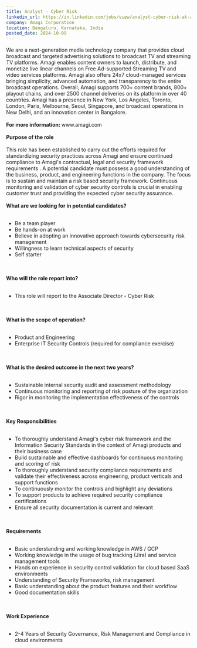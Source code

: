 ```yaml
---
title: Analyst - Cyber Risk
linkedin_url: https://in.linkedin.com/jobs/view/analyst-cyber-risk-at-amagi-corporation-4045325068?position=29&pageNum=0&refId=i555y5Ux7L%2FLma0k%2BTERKw%3D%3D&trackingId=9SgY7%2FBvZJ%2BEMAhDD5Be8g%3D%3D
company: Amagi Corporation
location: Bengaluru, Karnataka, India
posted_date: 2024-10-09
---
```


<div class="description__text description__text--rich">
<section class="show-more-less-html" data-max-lines="5">
<div class="show-more-less-html__markup show-more-less-html__markup--clamp-after-5 relative overflow-hidden">
          We are a next-generation media technology company that provides cloud broadcast and targeted advertising solutions to broadcast TV and streaming TV platforms. Amagi enables content owners to launch, distribute, and monetize live linear channels on Free Ad-supported Streaming TV and video services platforms. Amagi also offers 24x7 cloud-managed services bringing simplicity, advanced automation, and transparency to the entire broadcast operations. Overall, Amagi supports 700+ content brands, 800+ playout chains, and over 2500 channel deliveries on its platform in over 40 countries. Amagi has a presence in New York, Los Angeles, Toronto, London, Paris, Melbourne, Seoul, Singapore, and broadcast operations in New Delhi, and an innovation center in Bangalore.<br/><br/><strong>For more information: </strong>www.amagi.com<br/><br/><strong>Purpose of the role<br/><br/></strong>This role has been established to carry out the efforts required for standardizing security practices across Amagi and ensure continued compliance to Amagi's contractual, legal and security framework requirements . A potential candidate must possess a good understanding of the business, product, and engineering functions in the company. The focus is to sustain and maintain a risk based security framework. Continuous monitoring and validation of cyber security controls is crucial in enabling customer trust and providing the expected cyber security assurance.<br/><br/><strong>What are we looking for in potential candidates?<br/><br/></strong><ul><li> Be a team player</li><li> Be hands-on at work</li><li> Believe in adopting an innovative approach towards cybersecurity risk management</li><li> Willingness to learn technical aspects of security</li><li> Self starter<br/><br/><br/></li></ul><strong>Who will the role report into?<br/><br/></strong><ul><li> This role will report to the Associate Director - Cyber Risk<br/><br/><br/></li></ul><strong>What is the scope of operation?<br/><br/></strong><ul><li> Product and Engineering</li><li> Enterprise IT Security Controls (required for compliance exercise)<br/><br/><br/></li></ul><strong>What is the desired outcome in the next two years?<br/><br/></strong><ul><li> Sustainable internal security audit and assessment methodology</li><li> Continuous monitoring and reporting of risk posture of the organization</li><li> Rigor in monitoring the implementation effectiveness of the controls<br/><br/><br/></li></ul><strong>Key Responsibilities<br/><br/></strong><ul><li> To thoroughly understand Amagi's cyber risk framework and the Information Security Standards in the context of Amagi products and their business case</li><li> Build sustainable and effective dashboards for continuous monitoring and scoring of risk</li><li> To thoroughly understand security compliance requirements and validate their effectiveness across engineering, product verticals and support functions</li><li> To continuously monitor the controls and highlight any deviations</li><li> To support products to achieve required security compliance certifications</li><li> Ensure all security documentation is current and relevant<br/><br/><br/></li></ul><strong>Requirements<br/><br/></strong><ul><li> Basic understanding and working knowledge in AWS / GCP</li><li> Working knowledge in the usage of bug tracking (Jira) and service management tools</li><li> Hands on experience in security control validation for cloud based SaaS environments</li><li> Understanding of Security Frameworks, risk management</li><li> Basic understanding about the product features and their workflow</li><li> Good documentation skills<br/><br/><br/></li></ul><strong>Work Experience<br/><br/></strong><ul><li> 2-4 Years of Security Governance, Risk Management and Compliance in cloud environments</li></ul>
</div>


<!-- --> </section>
</div>